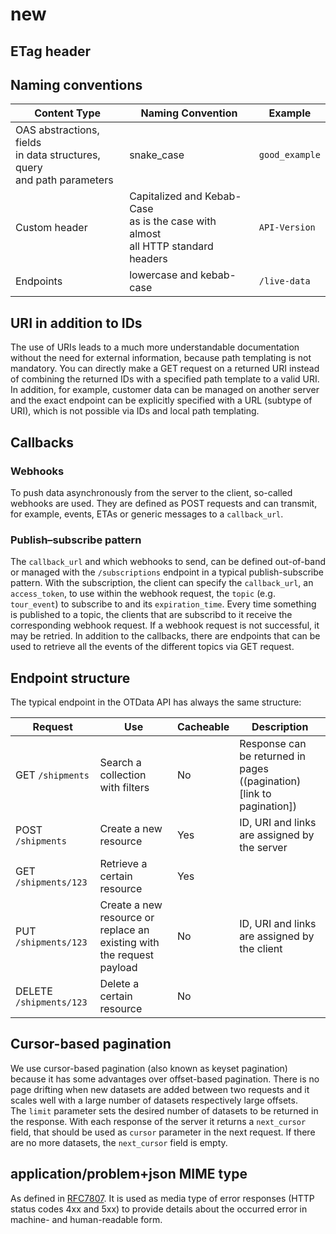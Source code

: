 # new
## ETag header
## Naming conventions
| Content Type        | Naming Convention| Example|
|---------------------|------------------|------------------|
| OAS abstractions, fields <br/>in data structures, query <br/>and path parameters| snake_case | `good_example` | 
| Custom header               | Capitalized and Kebab-Case <br/>as is the case with almost <br/>all HTTP standard headers | `API-Version` |
| Endpoints          | lowercase and kebab-case | `/live-data` |

## URI in addition to IDs
The use of URIs leads to a much more understandable documentation without the need for external information, because path templating is not mandatory. You can directly make a GET request on a returned URI instead of combining the returned IDs with a specified path template to a valid URI. In addition, for example, customer data can be managed on another server and the exact endpoint can be explicitly specified with a URL (subtype of URI), which is not possible via IDs and local path templating. 

## Callbacks
### Webhooks
To push data asynchronously from the server to the client, so-called webhooks are used. They are defined as POST requests and can transmit, for example, events, ETAs or generic messages to a `callback_url`.
### Publish–subscribe pattern
The `callback_url` and which webhooks to send, can be defined out-of-band or managed with the `/subscriptions` endpoint in a typical publish-subscribe pattern. With the subscription, the client can specify the `callback_url`, an `access_token`, to use within the webhook request, the `topic` (e.g. `tour_event`) to subscribe to and its `expiration_time`. Every time something is published to a topic, the clients that are subscribd to it receive the corresponding webhook request. If a webhook request is not successful, it may be retried. In addition to the callbacks, there are endpoints that can be used to retrieve all the events of the different topics via GET request.

## Endpoint structure
The typical endpoint in the OTData API has always the same structure: 

| Request                 | Use                                                                   | Cacheable | Description                                  |
|-------------------------|-----------------------------------------------------------------------|-----------|----------------------------------------------|
| GET `/shipments`        | Search a collection with filters                                      | No        | Response can be returned in pages ((pagination)[link to pagination])            |
| POST `/shipments`       | Create a new resource                                                 | Yes       | ID, URI and links are assigned by the server |
| GET `/shipments/123`    | Retrieve a certain resource                                           | Yes       |                                              |
| PUT `/shipments/123`    | Create a new resource or replace an existing with the request payload | No        | ID, URI and links are assigned by the client |
| DELETE `/shipments/123` | Delete a certain resource                                             | No        |                                              |


## Cursor-based pagination
We use cursor-based pagination (also known as keyset pagination) because it has some advantages over offset-based pagination. There is no page drifting when new datasets are added between two requests and it scales well with a large number of datasets respectively large offsets.  
The `limit` parameter sets the desired number of datasets to be returned in the response. With each response of the server it returns a `next_cursor` field, that should be used as `cursor` parameter in the next request. If there are no more datasets, the `next_cursor` field is empty.  

## application/problem+json MIME type
As defined in [RFC7807](https://datatracker.ietf.org/doc/html/rfc7807). It is used as media type of error responses (HTTP status codes 4xx and 5xx) to provide details about the occurred error in machine- and human-readable form.
